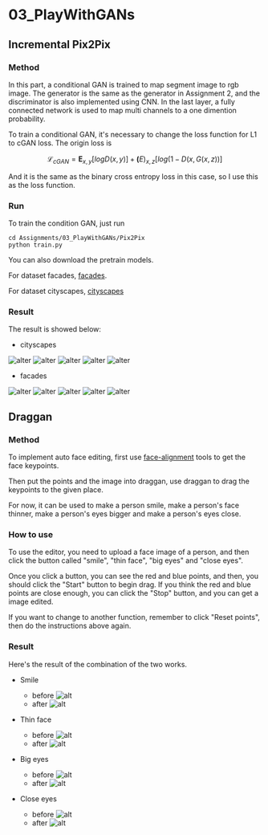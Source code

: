 # 03_PlayWithGANs

## Incremental Pix2Pix

### Method

In this part, a conditional GAN is trained to map segment image to rgb image. The generator is the same as the generator in Assignment 2, and the discriminator is also implemented using CNN. In the last layer, a fully connected network is used to map multi channels to a one dimention probability.

To train a conditional GAN, it's necessary to change the loss function for L1 to cGAN loss. The origin loss is

 $$\mathcal{L}_{cGAN}=\mathbf{E}_{x,y}[logD(x, y)]+\mathbf(E)_{x,z}[log(1-D(x,G(x,z))]$$

And it is the same as the binary cross entropy loss in this case, so I use this as the loss function.

### Run

To train the condition GAN, just run

```
cd Assignments/03_PlayWithGANs/Pix2Pix
python train.py
```
You can also download the pretrain models.

For dataset facades, [facades](./assets/pretrain/facades/).

For dataset cityscapes, [cityscapes](./assets/pretrain/cityscapes/)

### Result

The result is showed below:

- cityscapes

![alter](./assets/city/result_1.png)
![alter](./assets/city/result_2.png)
![alter](./assets/city/result_3.png)
![alter](./assets/city/result_4.png)
![alter](./assets/city/result_5.png)

- facades

![alter](./assets/facades/result_1.png)
![alter](./assets/facades/result_2.png)
![alter](./assets/facades/result_3.png)
![alter](./assets/facades/result_4.png)
![alter](./assets/facades/result_5.png)

## Draggan

### Method

To implement auto face editing, first use [face-alignment](https://github.com/1adrianb/face-alignment?tab=readme-ov-file) tools to get the face keypoints.

Then put the points and the image into draggan, use draggan to drag the keypoints to the given place.

For now, it can be used to make a person smile, make a person's face thinner, make a person's eyes bigger and make a person's eyes close.

### How to use

To use the editor, you need to upload a face image of a person, and then click the button called "smile", "thin face", "big eyes" and "close eyes".

Once you click a button, you can see the red and blue points, and then, you should click the "Start" button to begin drag. If you think the red and blue points are close enough, you can click the "Stop" button, and you can get a image edited.

If you want to change to another function, remember to click "Reset points", then do the instructions above again.

### Result 

Here's the result of the combination of the two works.

- Smile

    - before
    ![alt](./assets/figs/sb.png)
    - after
    ![alt](./assets/figs/sa.png)

- Thin face
    - before
    ![alt](./assets/figs/tb.png)
    - after
    ![alt](./assets/figs/ta.png)

- Big eyes 
    - before
    ![alt](./assets/figs/b.png)
    - after
    ![alt](./assets/figs/ba.png)

- Close eyes
    - before
    ![alt](./assets/figs/b.png)
    - after
    ![alt](./assets/figs/ca.png)